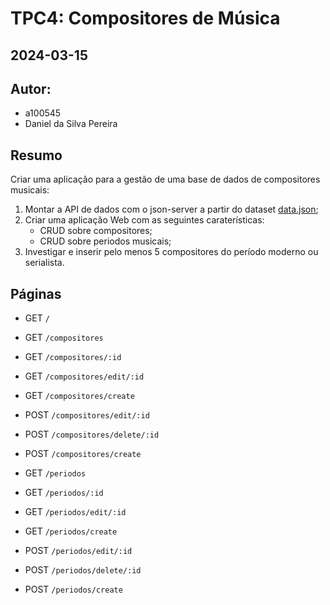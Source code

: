 # TPC4: Compositores de Música 

## 2024-03-15

## Autor:
- a100545
- Daniel da Silva Pereira

## Resumo

Criar uma aplicação para a gestão de uma base de dados de compositores musicais:
1. Montar a API de dados com o json-server a partir do dataset [data.json](./data.json);
2. Criar uma aplicação Web com as seguintes caraterísticas:
    - CRUD sobre compositores;
    - CRUD sobre periodos musicais;
3. Investigar e inserir pelo menos 5 compositores do período moderno ou serialista.

## Páginas

- GET `/`

- GET `/compositores` 
- GET `/compositores/:id`
- GET `/compositores/edit/:id`
- GET `/compositores/create`
- POST `/compositores/edit/:id`
- POST `/compositores/delete/:id`
- POST `/compositores/create`

- GET `/periodos` 
- GET `/periodos/:id`
- GET `/periodos/edit/:id`
- GET `/periodos/create`
- POST `/periodos/edit/:id`
- POST `/periodos/delete/:id`
- POST `/periodos/create`
